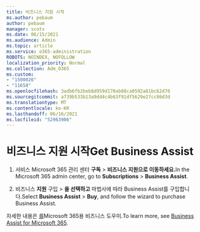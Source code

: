 ```yaml
---
title: 비즈니스 지원 시작
ms.author: pebaum
author: pebaum
manager: scotv
ms.date: 06/15/2021
ms.audience: Admin
ms.topic: article
ms.service: o365-administration
ROBOTS: NOINDEX, NOFOLLOW
localization_priority: Normal
ms.collection: Adm_O365
ms.custom:
- "1500026"
- "11658"
ms.openlocfilehash: 3adb6fb2beb8d959d170ab08ca0592a81bc62d76
ms.sourcegitcommit: a739b533b13a9dd4c4b63f91df5629e27cc86d3d
ms.translationtype: MT
ms.contentlocale: ko-KR
ms.lasthandoff: 06/16/2021
ms.locfileid: "52963906"
---
```

# <a name="get-business-assist"></a><span data-ttu-id="6742c-102">비즈니스 지원 시작</span><span class="sxs-lookup"><span data-stu-id="6742c-102">Get Business Assist</span></span>

1. <span data-ttu-id="6742c-103">서비스 Microsoft 365 관리 센터 **구독**  >  **비즈니스 지원으로 이동하세요.**</span><span class="sxs-lookup"><span data-stu-id="6742c-103">In the Microsoft 365 admin center, go to **Subscriptions** > **Business Assist**.</span></span>

1. <span data-ttu-id="6742c-104">비즈니스 **지원** 구입  >  **을 선택하고** 마법사에 따라 Business Assist를 구입합니다.</span><span class="sxs-lookup"><span data-stu-id="6742c-104">Select **Business Assist** > **Buy**, and follow the wizard to purchase Business Assist.</span></span>

<span data-ttu-id="6742c-105">자세한 내용은 [를](/microsoft-365/admin/misc/business-assist)Microsoft 365용 비즈니스 도우미.</span><span class="sxs-lookup"><span data-stu-id="6742c-105">To learn more, see [Business Assist for Microsoft 365](/microsoft-365/admin/misc/business-assist).</span></span>